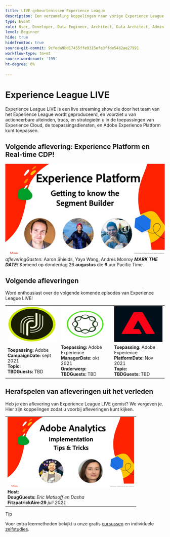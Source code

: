 ```yaml
---
title: LIVE-gebeurtenissen Experience League
description: Een verzameling koppelingen naar vorige Experience League LIVE-gebeurtenissen
type: Event
role: User, Developer, Data Engineer, Architect, Data Architect, Admin, Leader
level: Beginner
hide: true
hidefromtoc: true
source-git-commit: 9cfeda9bd17455ffe9315efe3ffde5482ae27991
workflow-type: tm+mt
source-wordcount: '199'
ht-degree: 0%

---
```



# Experience League LIVE

Experience League LIVE is een live streaming show die door het team van het Experience League wordt geproduceerd, en voorziet u van actioneerbare uiteinden, trucs, en strategieën u in de toepassingen van Experience Cloud, de toepassingsdiensten, en Adobe Experience Platform kunt toepassen.

## Volgende aflevering: Experience Platform en Real-time CDP!

![volgende ](assets/exl-live-ep2-after-2.jpg)
*afleveringGasten:* Aaron Shields, Yaya Wang, Andres Monroy 
***MARK THE DATE!*** Komend op donderdag 26  **augustus** die  **9** uur Pacific Time

## Volgende afleveringen

Word enthousiast over de volgende komende episodes van Experience League LIVE!

<table>
<tr>
  <td>
    <img height="113" width="200" alt="Adobe Campaign-logo" src="assets/AdobeCampaignLogo.jpg" />
  </td>
  <td>
    <strong><img height="113" width="200" alt="Adobe AEM Logo" src="assets/aem-logo.png" /></strong>
  </td>
  <td>
    <strong><img height="113" width="200" alt="Adobe Campaign-logo" src="assets/platform-logo.jpeg" /></strong>
  </td>
</tr>
<tr>
  <td>
    <strong>Toepassing:</strong> Adobe <br/>
    <strong>CampaignDate:</strong> sept 2021<br/>
    <strong>Topic:</strong> <br/>
    <strong>TBDGuests:</strong> TBD
  </td>
  <td>
    <strong>Toepassing:</strong> Adobe Experience <br/>
    <strong>ManagerDate:</strong> okt 2021<br/>
    <strong>Onderwerp:</strong> <br/>
    <strong>TBDGuests:</strong> TBD
  </td>
  <td>
    <strong>Toepassing:</strong> Adobe Experience <br/>
    <strong>PlatformDate:</strong> Nov 2021<br/>
    <strong>Topic:</strong> <br/>
    <strong>TBDGuests:</strong> TBD
  </td>
</tr>
</table>

## Herafspelen van afleveringen uit het verleden

Heb je een aflevering van Experience League LIVE gemist? We vergeven je. Hier zijn koppelingen zodat u voorbij afleveringen kunt kijken.

<table>
<tr>
  <td>
    <a href="https://www.youtube.com/watch?v=lxOvLCzEGBI">
      <img height="225" width="400" alt="Experience League LIVE" src="assets/exl-live-after2.jpg" />
    </a><br/>
    <b>Host:</b> <i></i><br/>
    <b>DougGuests:</b> <i>Eric Matisoff en Dasha </i><br/>
    <b>FitzpatrickAire:29 </b> <i>juli 2021</i>

</td>

</tr>

</table>

>[!TIP]
>
>Voor extra leermethoden bekijkt u onze gratis [cursussen](https://experienceleague.adobe.com/#dashboard/learning) en individuele [zelfstudies](https://experienceleague.adobe.com/docs/home-tutorials.html).
